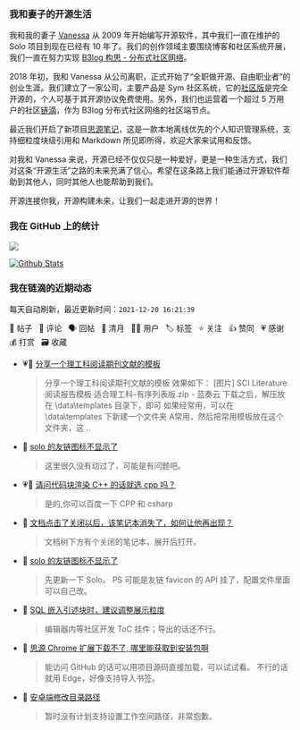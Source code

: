 ### 我和妻子的开源生活

我和我的妻子 [Vanessa](https://github.com/Vanessa219) 从 2009 年开始编写开源软件，其中我们一直在维护的 Solo 项目到现在已经有 10 年了。我们的创作领域主要围绕博客和社区系统开展，我们一直在努力实现 [B3log 构思 - 分布式社区网络](https://ld246.com/article/1546941897596)。

2018 年初，我和 Vanessa 从公司离职，正式开始了“全职做开源、自由职业者”的创业生涯。我们建立了一家公司，主要产品是 Sym 社区系统，它的[社区版](https://github.com/88250/symphony)是完全开源的，个人可基于其开源协议免费使用。另外，我们也运营着一个超过 5 万用户的社区[链滴](https://ld246.com)，作为 B3log 分布式社区网络的社区端节点。

最近我们开启了新项目[思源笔记](https://github.com/siyuan-note/siyuan)，这是一款本地离线优先的个人知识管理系统，支持细粒度块级引用和 Markdown 所见即所得，欢迎大家来试用和反馈。

对我和 Vanessa 来说，开源已经不仅仅只是一种爱好，更是一种生活方式，我们对这条“开源生活”之路的未来充满了信心。希望在这条路上我们能通过开源软件帮助到其他人，同时其他人也能帮助到我们。

开源连接你我，开源构建未来，让我们一起走进开源的世界！

### 我在 GitHub 上的统计

<a title="Hits" target="_blank" href="https://github.com/88250/88250"><img src="https://hits.b3log.org/88250/88250.svg"></a>

[![Github Stats](https://github-readme-stats.vercel.app/api?username=88250&theme=tokyonight&show_icons=true)](https://github.com/88250)

<!--events start -->

### 我在链滴的近期动态

每天自动刷新，最近更新时间：`2021-12-20 16:21:39`

📝 帖子 &nbsp; 💬 评论 &nbsp; 🗣 回帖 &nbsp; 🌙 清月 &nbsp; 👨‍💻 用户 &nbsp; 🏷️ 标签 &nbsp; ⭐️ 关注 &nbsp; 👍 赞同 &nbsp; 💗 感谢 &nbsp; 💰 打赏 &nbsp; 🗃 收藏

* 💗📝 [分享一个理工科阅读期刊文献的模板](https://ld246.com/article/1639929905964)

  > 分享一个理工科阅读期刊文献的模板 效果如下： [图片] SCI Literature 阅读报告模板 适合理工科-有序列表版.zip - 蓝奏云 下载之后，解压放在 \data\templates 目录下，即可 如果经常用，可以在 \data\templates 下新建一个文件夹 A常用，然后把常用模板放在这个文件夹，这 ..
* 💬 [solo 的友链图标不显示了](https://ld246.com/article/1639919936942/comment/1639928280831#comments)

  > 这里很久没有动过了，可能是有问题吧。
* 💗💬 [请问代码块渲染 C++ 的话就选 cpp 吗？](https://ld246.com/article/1639922075799/comment/1639922680083#comments)

  > 是的,你可以百度一下 CPP 和 csharp
* 💬 [文档点击了关闭以后，该笔记本消失了，如何让他再出现？](https://ld246.com/article/1639918097887/comment/1639923930918#comments)

  > 文档树下方有个关闭的笔记本，展开后打开。
* 💬 [solo 的友链图标不显示了](https://ld246.com/article/1639919936942/comment/1639923909471#comments)

  > 先更新一下 Solo。 PS 可能是友链 favicon 的 API 挂了，配置文件里面可以自己改。
* 💬 [SQL 嵌入引述块时，建议调整展示粒度](https://ld246.com/article/1639838751629/comment/1639923858584#comments)

  > 编辑器内等社区开发 ToC 挂件；导出的话还不行。
* 💬 [思源 Chrome 扩展下载不了, 哪里能获取到安装包啊](https://ld246.com/article/1639912138526/comment/1639916960521#comments)

  > 能访问 GitHub 的话可以用项目源码直接加载，可以试试看。 不行的话就用 Edge，好像支持导入书签。
* 💬 [安卓端修改目录路径](https://ld246.com/article/1639910147977/comment/1639913214125#comments)

  > 暂时没有计划支持设置工作空间路径，非常抱歉。


<!--events end -->
